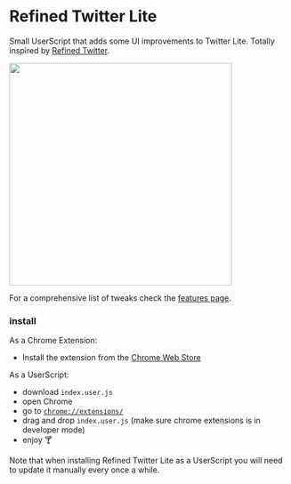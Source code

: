 # Refined Twitter Lite

Small UserScript that adds some UI improvements to Twitter Lite. Totally inspired by [Refined Twitter](https://github.com/sindresorhus/refined-twitter).

<img height="400" alt="" src="https://user-images.githubusercontent.com/711311/51304651-02909a80-1a39-11e9-9d50-a8727df003e2.png" role="presentation">

For a comprehensive list of tweaks check the [features page](./FEATURES.md).

### install

As a Chrome Extension:

* Install the extension from the [Chrome Web Store](https://chrome.google.com/webstore/detail/refined-twitter-lite/adhbafkkfbonbogdlaebnoegpoogngcc)

As a UserScript:

* download `index.user.js`
* open Chrome
* go to [`chrome://extensions/`](chrome://extensions/)
* drag and drop `index.user.js` (make sure chrome extensions is in developer mode)
* enjoy 🍸

Note that when installing Refined Twitter Lite as a UserScript you will need to update it manually every once a while.
